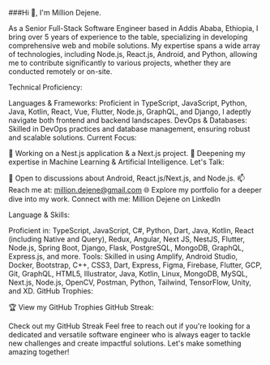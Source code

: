 ###Hi 👋, I'm Million Dejene.

As a Senior Full-Stack Software Engineer based in Addis Ababa, Ethiopia, I bring over 5 years of experience to the table, specializing in developing comprehensive web and mobile solutions. My expertise spans a wide array of technologies, including Node.js, React.js, Android, and Python, allowing me to contribute significantly to various projects, whether they are conducted remotely or on-site.

Technical Proficiency:

Languages & Frameworks: Proficient in TypeScript, JavaScript, Python, Java, Kotlin, React, Vue, Flutter, Node.js, GraphQL, and Django, I adeptly navigate both frontend and backend landscapes.
DevOps & Databases: Skilled in DevOps practices and database management, ensuring robust and scalable solutions.
Current Focus:

🔭 Working on a Nest.js application & a Next.js project.
🌱 Deepening my expertise in Machine Learning & Artificial Intelligence.
Let's Talk:

💬 Open to discussions about Android, React.js/Next.js, and Node.js.
📫 Reach me at: million.dejene@gmail.com
🌐 Explore my portfolio for a deeper dive into my work.
Connect with me: Million Dejene on LinkedIn

Language & Skills:

Proficient in: TypeScript, JavaScript, C#, Python, Dart, Java, Kotlin, React (including Native and Query), Redux, Angular, Next JS, NestJS, Flutter, Node.js, Spring Boot, Django, Flask, PostgreSQL, MongoDB, GraphQL, Express.js, and more.
Tools: Skilled in using Amplify, Android Studio, Docker, Bootstrap, C++, CSS3, Dart, Express, Figma, Firebase, Flutter, GCP, Git, GraphQL, HTML5, Illustrator, Java, Kotlin, Linux, MongoDB, MySQL, Next.js, Node.js, OpenCV, Postman, Python, Tailwind, TensorFlow, Unity, and XD.
GitHub Trophies:

🏆 View my GitHub Trophies
GitHub Streak:

Check out my GitHub Streak
Feel free to reach out if you're looking for a dedicated and versatile software engineer who is always eager to tackle new challenges and create impactful solutions. Let's make something amazing together!

